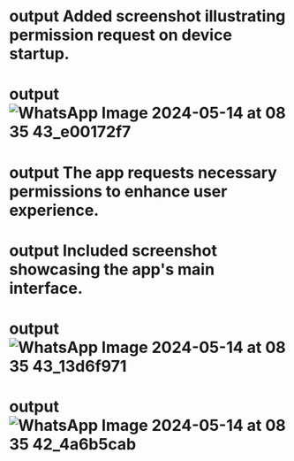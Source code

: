 # output Added screenshot illustrating permission request on device startup.
# output ![WhatsApp Image 2024-05-14 at 08 35 43_e00172f7](https://github.com/Chaitanya0202/Photo-Gallery_app-React-Native/assets/115619207/cf4d9e85-2076-4b9e-9f09-3d64d6c4db6c)
# output The app requests necessary permissions to enhance user experience.

# output Included screenshot showcasing the app's main interface.
# output ![WhatsApp Image 2024-05-14 at 08 35 43_13d6f971](https://github.com/Chaitanya0202/Photo-Gallery_app-React-Native/assets/115619207/08854b83-a639-4c4f-9cb9-b79fb99ef9b6)
# output ![WhatsApp Image 2024-05-14 at 08 35 42_4a6b5cab](https://github.com/Chaitanya0202/Photo-Gallery_app-React-Native/assets/115619207/7e79f5b0-5b4a-417d-b16b-2b9bb3fb240e)
